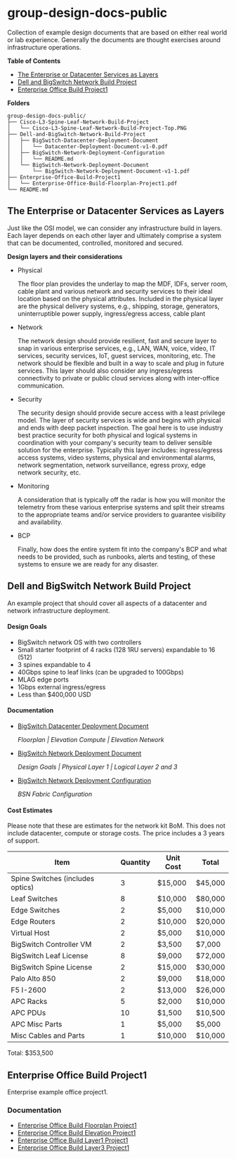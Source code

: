 # group-design-docs-public

Collection of example design documents that are based on either real world or lab experience. Generally the documents are thought exercises around infrastructure operations.

**Table of Contents**

- [The Enterprise or Datacenter Services as Layers](The-Enterprise-or-Datacenter-Services-as-Layers)
- [Dell and BigSwitch Network Build Project](#Dell-and-BigSwitch-Network-Build-Project)
- [Enterprise Office Build Project1](#Enterprise-Office-Buil-Project1)

**Folders**

```
group-design-docs-public/
├── Cisco-L3-Spine-Leaf-Network-Build-Project
│   └── Cisco-L3-Spine-Leaf-Network-Build-Project-Top.PNG
├── Dell-and-BigSwitch-Network-Build-Project
│   ├── BigSwitch-Datacenter-Deployment-Document
│   │   └── Datacenter-Deployment-Document-v1-0.pdf
│   ├── BigSwitch-Network-Deployment-Configuration
│   │   └── README.md
│   └── BigSwitch-Network-Deployment-Document
│       └── BigSwitch-Network-Deployment-Document-v1-1.pdf
├── Enterprise-Office-Build-Project1
│   └── Enterprise-Office-Build-Floorplan-Project1.pdf
└── README.md
```
## The Enterprise or Datacenter Services as Layers

Just like the OSI model, we can consider any infrastructure build in layers. Each layer depends on each other layer and ultimately comprise a system that can be documented, controlled, monitored and secured.

**Design layers and their considerations**

- Physical

  The floor plan provides the underlay to map the MDF, IDFs, server room, cable plant and various network and security services to their ideal location based on the physical attributes. Included in the physical layer are the physical delivery systems, e.g., shipping, storage, generators, uninterruptible power supply, ingress/egress access, cable plant

- Network

  The network design should provide resilient, fast and secure layer to snap in various enterprise services, e.g., LAN, WAN, voice, video, IT services, security services, IoT, guest services, monitoring, etc. The network should be flexible and built in a way to scale and plug in future services. This layer should also consider any ingress/egress connectivity to private or public cloud services along with inter-office communication.

- Security

  The security design should provide secure access with a least privilege model. The layer of security services is wide and begins with physical and ends with deep packet inspection. The goal here is to use industry best practice security for both physical and logical systems in coordination with your company's security team to deliver sensible solution for the enterprise. Typically this layer includes: ingress/egress access systems, video systems, physical and environmental alarms, network segmentation, network surveillance, egress proxy, edge network security, etc.

- Monitoring

  A consideration that is typically off the radar is how you will monitor the telemetry from these various enterprise systems and split their streams to the appropriate teams and/or service providers to guarantee visibility and availability.

- BCP

  Finally, how does the entire system fit into the company's BCP and what needs to be provided, such as runbooks, alerts and testing, of these systems to ensure we are ready for any disaster.

## Dell and BigSwitch Network Build Project

An example project that should cover all aspects of a datacenter and network infrastructure deployment.

#### Design Goals

- BigSwitch network OS with two controllers
- Small starter footprint of 4 racks (128 1RU servers) expandable to 16 (512)
- 3 spines expandable to 4
- 40Gbps spine to leaf links (can be upgraded to 100Gbps)
- MLAG edge ports
- 1Gbps external ingress/egress
- Less than $400,000 USD

#### Documentation

- [BigSwitch Datacenter Deployment Document](https://github.com/hmoats/group-design-docs-public/blob/master/Dell-and-BigSwitch-Network-Build-Project/BigSwitch-Datacenter-Deployment-Document/Datacenter-Deployment-Document-v1-0.pdf) 

	*Floorplan | Elevation Compute | Elevation Network*
- [BigSwitch Network Deployment Document](https://github.com/hmoats/group-design-docs-public/blob/master/Dell-and-BigSwitch-Network-Build-Project/BigSwitch-Network-Deployment-Document/BigSwitch-Network-Deployment-Document-v1-1.pdf)

	*Design Goals | Physical Layer 1 | Logical Layer 2 and 3*
- [BigSwitch Network Deployment Configuration](https:////github.com/hmoats/group-design-docs-public/blob/master/Dell-and-BigSwitch-Network-Build-Project/BigSwitch-Network-Deployment-Configuration/README.md)

	*BSN Fabric Configuration*

#### Cost Estimates

Please note that these are estimates for the network kit BoM. This does not include datacenter, compute or storage costs. The price includes a 3 years of support. 

| Item | Quantity | Unit Cost | Total |
| --- | --- | --- | --- |
| Spine Switches (includes optics) | 3 | $15,000 | $45,000 |
| Leaf Switches | 8 | $10,000 | $80,000 |
| Edge Switches | 2 | $5,000 | $10,000 |
| Edge Routers | 2 | $10,000 | $20,000 |
| Virtual Host | 2 | $5,000 | $10,000 |
| BigSwitch Controller VM | 2 | $3,500 | $7,000 |
| BigSwitch Leaf License | 8 | $9,000 | $72,000 |
| BigSwitch Spine License | 2 | $15,000 | $30,000 |
| Palo Alto 850 | 2 | $9,000 | $18,000 |
| F5 I-2600 | 2 | $13,000 | $26,000 |
| APC Racks | 5 | $2,000 | $10,000 |
| APC PDUs | 10 | $1,500 | $10,500 |
| APC Misc Parts | 1 | $5,000 | $5,000 |
| Misc Cables and Parts | 1 | $10,000 | $10,000 |

Total: $353,500

## Enterprise Office Build Project1

Enterprise example office project1. 

### Documentation

- [Enterprise Office Build Floorplan Project1](https://github.com/hmoats/group-design-docs-public/blob/master/Enterprise-Office-Build-Project1/Enterprise-Office-Build-Floorplan-Project1.pdf)
- [Enterprise Office Build Elevation Project1](https://github.com/hmoats/group-design-docs-public/blob/master/Enterprise-Office-Build-Project1/Enterprise-Office-Build-Elevation-Project1.pdf)
- [Enterprise Office Build Layer1 Project1](https://github.com/hmoats/group-design-docs-public/blob/master/Enterprise-Office-Build-Project1/Enterprise-Office-Build-Layer1-Project1.pdf)
- [Enterprise Office Build Layer3 Project1](https://github.com/hmoats/group-design-docs-public/blob/master/Enterprise-Office-Build-Project1/Enterprise-Office-Build-Layer3-Project1.pdf)
